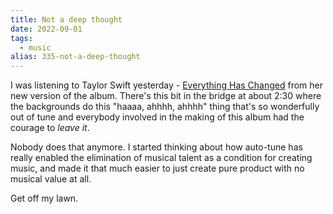 ```yaml
---
title: Not a deep thought
date: 2022-09-01
tags: 
  - music
alias: 335-not-a-deep-thought
---
```


I was listening to Taylor Swift yesterday - [Everything Has Changed](https://www.youtube.com/watch?v=eMcMbWl0fDk) from her new version of the album. There's this bit in the bridge at about 2:30 where the backgrounds do this "haaaa, ahhhh, ahhhh" thing that's so wonderfully out of tune and everybody involved in the making of this album had the courage to _leave it_.

Nobody does that anymore. I started thinking about how auto-tune has really enabled the elimination of musical talent as a condition for creating music, and made it that much easier to just create pure product with no musical value at all.

Get off my lawn.